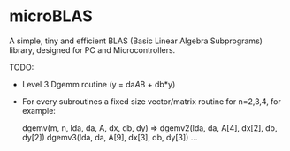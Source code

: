 # microBLAS

A simple, tiny and efficient BLAS (Basic Linear Algebra Subprograms) library, designed for PC and Microcontrollers.

TODO:
- Level 3 Dgemm routine (y = da*A*B + db*y)
- For every subroutines a fixed size vector/matrix routine for n=2,3,4, for example:

  dgemv(m, n, lda, da, A, dx, db, dy)   => dgemv2(lda, da, A[4], dx[2], db, dy[2])
                                           dgemv3(lda, da, A[9], dx[3], db, dy[3])
                                           ...
